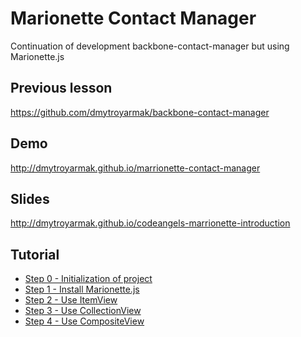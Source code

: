 Marionette Contact Manager
========================

Continuation of development backbone-contact-manager but using Marionette.js

## Previous lesson
https://github.com/dmytroyarmak/backbone-contact-manager

## Demo
http://dmytroyarmak.github.io/marrionette-contact-manager

## Slides
http://dmytroyarmak.github.io/codeangels-marrionette-introduction

## Tutorial
- [Step 0 - Initialization of project](https://github.com/dmytroyarmak/marrionette-contact-manager/releases/tag/step-0)
- [Step 1 - Install Marionette.js](https://github.com/dmytroyarmak/marrionette-contact-manager/releases/tag/step-1)
- [Step 2 - Use ItemView](https://github.com/dmytroyarmak/marrionette-contact-manager/releases/tag/step-2)
- [Step 3 - Use CollectionView](https://github.com/dmytroyarmak/marrionette-contact-manager/releases/tag/step-3)
- [Step 4 - Use CompositeView](https://github.com/dmytroyarmak/marrionette-contact-manager/releases/tag/step-4)
